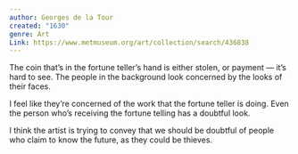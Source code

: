 ```yaml
---
author: Georges de la Tour
created: "1630"
genre: Art
Link: https://www.metmuseum.org/art/collection/search/436838
---
```


The coin that’s in the fortune teller’s hand is either stolen, or payment — it’s hard to see. The people in the background look concerned by the looks of their faces.

I feel like they’re concerned of the work that the fortune teller is doing. Even the person who’s receiving the fortune telling has a doubtful look.

I think the artist is trying to convey that we should be doubtful of people who claim to know the future, as they could be thieves.
